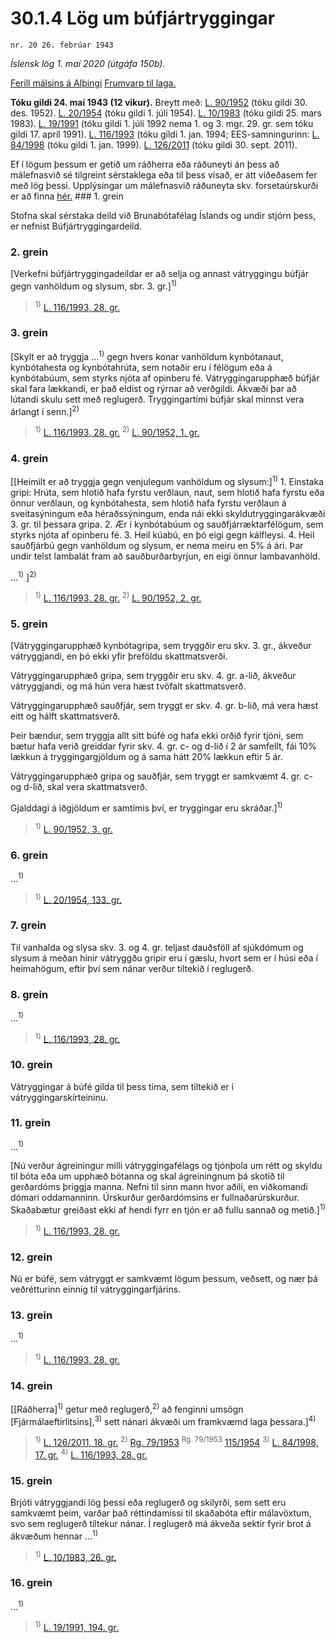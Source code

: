 # 30.1.4 Lög um búfjártryggingar

`nr. 20 26. febrúar 1943`

_Íslensk lög 1. maí 2020 (útgáfa 150b)._

[Ferill málsins á Alþingi](https://www.althingi.is/thingstorf/thingmalalistar-eftir-thingum/ferill/?ltg=61&mnr=43)
[Frumvarp til laga.](https://www.althingi.is/altext/61/s/pdf/0060.pdf)

**Tóku gildi 24. maí 1943 (12 vikur).**
Breytt með:
[L. 90/1952](https://althingi.is/altext/stjtnr.html#1952090) (tóku gildi 30. des. 1952).
[L. 20/1954](https://althingi.is/altext/stjt/1954.020.html) (tóku gildi 1. júlí 1954).
[L. 10/1983](https://althingi.is/altext/stjtnr.html#1983010) (tóku gildi 25. mars 1983).
[L. 19/1991](https://althingi.is/altext/stjt/1991.019.html) (tóku gildi 1. júlí 1992 nema 1. og 3. mgr. 29. gr. sem tóku gildi 17. apríl 1991).
[L. 116/1993](https://althingi.is/altext/stjt/1993.116.html) (tóku gildi 1. jan. 1994;
EES-samningurinn:
[L. 84/1998](https://althingi.is/altext/stjt/1998.084.html) (tóku gildi 1. jan. 1999).
[L. 126/2011](https://althingi.is/altext/stjt/2011.126.html) (tóku gildi 30. sept. 2011).

Ef í lögum þessum er getið um ráðherra eða ráðuneyti án þess að málefnasvið sé tilgreint sérstaklega eða til þess vísað, er átt viðeðasem fer með lög þessi. Upplýsingar um málefnasvið ráðuneyta skv. forsetaúrskurði er að finna [hér.](2018119.md) ### 1. grein

Stofna skal sérstaka deild við Brunabótafélag Íslands og undir stjórn þess, er nefnist Búfjártryggingardeild.

### 2. grein

[Verkefni búfjártryggingadeildar er að selja og annast vátryggingu búfjár gegn vanhöldum og slysum, sbr. 3. gr.]<sup>1)</sup> 

> <sup>1)</sup> [L. 116/1993, 28. gr.](https://althingi.is/altext/stjt/1993.116.html)

### 3. grein

[Skylt er að tryggja …<sup>1)</sup> gegn hvers konar vanhöldum kynbótanaut, kynbótahesta og kynbótahrúta, sem notaðir eru í félögum eða á kynbótabúum, sem styrks njóta af opinberu fé. Vátryggingarupphæð búfjár skal fara lækkandi, er það eldist og rýrnar að verðgildi. Ákvæði þar að lútandi skulu sett með reglugerð. Tryggingartími búfjár skal minnst vera árlangt í senn.]<sup>2)</sup> 

> <sup>1)</sup> [L. 116/1993, 28. gr.](https://althingi.is/altext/stjt/1993.116.html) <sup>2)</sup> [L. 90/1952, 1. gr.](https://althingi.is/altext/stjtnr.html#1952090?g1)

### 4. grein

[[Heimilt er að tryggja gegn venjulegum vanhöldum og slysum:]<sup>1)</sup> 1. Einstaka gripi: Hrúta, sem hlotið hafa fyrstu verðlaun, naut, sem hlotið hafa fyrstu eða önnur verðlaun, og kynbótahesta, sem hlotið hafa fyrstu verðlaun á sveitasýningum eða héraðssýningum, enda nái ekki skyldutryggingarákvæði 3. gr. til þessara gripa.
2. Ær í kynbótabúum og sauðfjárræktarfélögum, sem styrks njóta af opinberu fé.
3. Heil kúabú, en þó eigi gegn kálfleysi.
4. Heil sauðfjárbú gegn vanhöldum og slysum, er nema meiru en 5% á ári. Þar undir telst lambalát fram að sauðburðarbyrjun, en eigi önnur lambavanhöld.

…<sup>1)</sup> ]<sup>2)</sup> 

> <sup>1)</sup> [L. 116/1993, 28. gr.](https://althingi.is/altext/stjt/1993.116.html) <sup>2)</sup> [L. 90/1952, 2. gr.](https://althingi.is/altext/stjtnr.html#1952090?g2)

### 5. grein

[Vátryggingarupphæð kynbótagripa, sem tryggðir eru skv. 3. gr., ákveður vátryggjandi, en þó ekki yfir þreföldu skattmatsverði.

Vátryggingarupphæð gripa, sem tryggðir eru skv. 4. gr. a-lið, ákveður vátryggjandi, og má hún vera hæst tvöfalt skattmatsverð.

Vátryggingarupphæð sauðfjár, sem tryggt er skv. 4. gr. b-lið, má vera hæst eitt og hálft skattmatsverð.

Þeir bændur, sem tryggja allt sitt búfé og hafa ekki orðið fyrir tjóni, sem bætur hafa verið greiddar fyrir skv. 4. gr. c- og d-lið í 2 ár samfellt, fái 10% lækkun á tryggingargjöldum og á sama hátt 20% lækkun eftir 5 ár.

Vátryggingarupphæð gripa og sauðfjár, sem tryggt er samkvæmt 4. gr. c- og d-lið, skal vera skattmatsverð.

Gjalddagi á iðgjöldum er samtímis því, er tryggingar eru skráðar.]<sup>1)</sup> 

> <sup>1)</sup> [L. 90/1952, 3. gr.](https://althingi.is/altext/stjtnr.html#1952090?g3)

### 6. grein

…<sup>1)</sup> 

> <sup>1)</sup> [L. 20/1954, 133. gr.](https://althingi.is/altext/stjt/1954.020.html)

### 7. grein

Til vanhalda og slysa skv. 3. og 4. gr. teljast dauðsföll af sjúkdómum og slysum á meðan hinir vátryggðu gripir eru í gæslu, hvort sem er í húsi eða í heimahögum, eftir því sem nánar verður tiltekið í reglugerð.

### 8. grein

…<sup>1)</sup> 

> <sup>1)</sup> [L. 116/1993, 28. gr.](https://althingi.is/altext/stjt/1993.116.html)

### 10. grein

Vátryggingar á búfé gilda til þess tíma, sem tiltekið er í vátryggingarskírteininu.

### 11. grein

…<sup>1)</sup> 

[Nú verður ágreiningur milli vátryggingafélags og tjónþola um rétt og skyldu til bóta eða um upphæð bótanna og skal ágreiningnum þá skotið til gerðardóms þriggja manna. Nefni til sinn mann hvor aðili, en viðkomandi dómari oddamanninn. Úrskurður gerðardómsins er fullnaðarúrskurður. Skaðabætur greiðast ekki af hendi fyrr en tjón er að fullu sannað og metið.]<sup>1)</sup> 

> <sup>1)</sup> [L. 116/1993, 28. gr.](https://althingi.is/altext/stjt/1993.116.html)

### 12. grein

Nú er búfé, sem vátryggt er samkvæmt lögum þessum, veðsett, og nær þá veðrétturinn einnig til vátryggingarfjárins.

### 13. grein

…<sup>1)</sup> 

> <sup>1)</sup> [L. 116/1993, 28. gr.](https://althingi.is/altext/stjt/1993.116.html)

### 14. grein

[[Ráðherra]<sup>1)</sup> getur með reglugerð,<sup>2)</sup> að fenginni umsögn [Fjármálaeftirlitsins],<sup>3)</sup> sett nánari ákvæði um framkvæmd laga þessara.]<sup>4)</sup> 

> <sup>1)</sup> [L. 126/2011, 18. gr.](https://althingi.is/altext/stjt/2011.126.html) <sup>2)</sup> [Rg. 79/1953](https://althingi.ishttps://www.reglugerd.is/reglugerdir/allar/nr/079-1953) <sup>Rg. 79/1953</sup> [115/1954](https://althingi.ishttps://www.reglugerd.is/reglugerdir/allar/nr/115-1954) <sup>3)</sup> [L. 84/1998, 17. gr.](https://althingi.is/altext/stjt/1998.084.html) <sup>4)</sup> [L. 116/1993, 28. gr.](https://althingi.is/altext/stjt/1993.116.html)

### 15. grein

Brjóti vátryggjandi lög þessi eða reglugerð og skilyrði, sem sett eru samkvæmt þeim, varðar það réttindamissi til skaðabóta eftir málavöxtum, svo sem reglugerð tiltekur nánar. Í reglugerð má ákveða sektir fyrir brot á ákvæðum hennar …<sup>1)</sup> 

> <sup>1)</sup> [L. 10/1983, 26. gr.](https://althingi.is/altext/stjtnr.html#1983010?g26)

### 16. grein

…<sup>1)</sup> 

> <sup>1)</sup> [L. 19/1991, 194. gr.](https://althingi.is/altext/stjt/1991.019.html)
